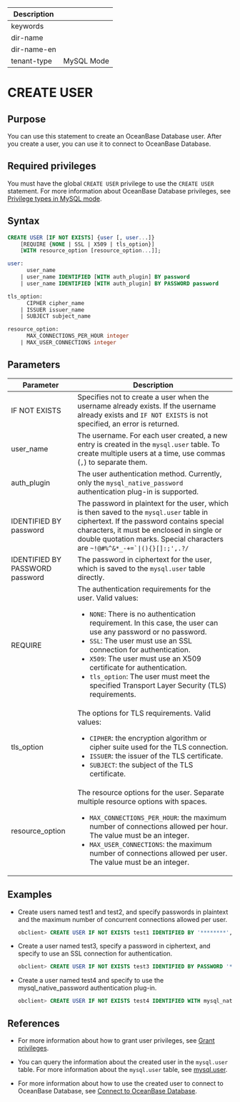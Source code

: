 | Description   |                 |
|---------------|-----------------|
| keywords      |                 |
| dir-name      |                 |
| dir-name-en   |                 |
| tenant-type   | MySQL Mode      |

# CREATE USER

## Purpose

You can use this statement to create an OceanBase Database user. After you create a user, you can use it to connect to OceanBase Database.

## Required privileges

You must have the global `CREATE USER` privilege to use the `CREATE USER` statement. For more information about OceanBase Database privileges, see [Privilege types in MySQL mode](../../../../../600.manage/500.security-and-permissions/300.access-control/200.user-and-permission/200.permission-of-mysql-mode/100.permission-classification-of-mysql.md).

## Syntax

```sql
CREATE USER [IF NOT EXISTS] {user [, user...]}
    [REQUIRE {NONE | SSL | X509 | tls_option}]
    [WITH resource_option [resource_option...]];

user:
      user_name
    | user_name IDENTIFIED [WITH auth_plugin] BY password
    | user_name IDENTIFIED [WITH auth_plugin] BY PASSWORD password

tls_option:
      CIPHER cipher_name
    | ISSUER issuer_name
    | SUBJECT subject_name

resource_option:
      MAX_CONNECTIONS_PER_HOUR integer
    | MAX_USER_CONNECTIONS integer  
```

## Parameters

| Parameter | Description |
|-------|-----------|
| IF NOT EXISTS | Specifies not to create a user when the username already exists. If the username already exists and `IF NOT EXISTS` is not specified, an error is returned.  |
| user_name | The username. For each user created, a new entry is created in the `mysql.user` table. To create multiple users at a time, use commas (`,`) to separate them.  |
| auth_plugin | The user authentication method. Currently, only the `mysql_native_password` authentication plug-in is supported.  |
| IDENTIFIED BY password | The password in plaintext for the user, which is then saved to the `mysql.user` table in ciphertext. If the password contains special characters, it must be enclosed in single or double quotation marks. Special characters are <code>~!@#%^&*_-+=`\|(){}[]:;',.?/</code>  |
| IDENTIFIED BY PASSWORD password | The password in ciphertext for the user, which is saved to the `mysql.user` table directly.  |
| REQUIRE | The authentication requirements for the user. Valid values: <ul><li>`NONE`: There is no authentication requirement. In this case, the user can use any password or no password. </li><li>`SSL`: The user must use an SSL connection for authentication. </li><li>`X509`: The user must use an X509 certificate for authentication. </li><li>`tls_option`: The user must meet the specified Transport Layer Security (TLS) requirements. </li></ul> |
| tls_option | The options for TLS requirements. Valid values: <ul><li>`CIPHER`: the encryption algorithm or cipher suite used for the TLS connection. </li><li>`ISSUER`: the issuer of the TLS certificate. </li><li>`SUBJECT`: the subject of the TLS certificate. </li></ul> |
| resource_option | The resource options for the user. Separate multiple resource options with spaces. <ul><li>`MAX_CONNECTIONS_PER_HOUR`: the maximum number of connections allowed per hour. The value must be an integer. </li><li>`MAX_USER_CONNECTIONS`: the maximum number of connections allowed per user. The value must be an integer. </li></ul> |

## Examples

* Create users named test1 and test2, and specify passwords in plaintext and the maximum number of concurrent connections allowed per user.

   ```sql
   obclient> CREATE USER IF NOT EXISTS test1 IDENTIFIED BY '********', test2 IDENTIFIED BY '********' WITH MAX_USER_CONNECTIONS 10;
   ```

* Create a user named test3, specify a password in ciphertext, and specify to use an SSL connection for authentication.

   ```sql
   obclient> CREATE USER IF NOT EXISTS test3 IDENTIFIED BY PASSWORD '********' REQUIRE SSL;
   ```

* Create a user named test4 and specify to use the mysql_native_password authentication plug-in.

   ```sql
   obclient> CREATE USER IF NOT EXISTS test4 IDENTIFIED WITH mysql_native_password BY PASSWORD '********';
   ```

## References

* For more information about how to grant user privileges, see [Grant privileges](../../../../../600.manage/500.security-and-permissions/300.access-control/200.user-and-permission/200.permission-of-mysql-mode/200.authority-of-mysql-mode.md).

* You can query the information about the created user in the `mysql.user` table. For more information about the `mysql.user` table, see [mysql.user](../../../../700.system-views/400.system-view-of-mysql-mode/200.dictionary-view-of-mysql-mode/4000.mysql-user-of-mysql-mode.md).

* For more information about how to use the created user to connect to OceanBase Database, see [Connect to OceanBase Database](../../../../../300.develop/100.application-development-of-mysql-mode/100.connect-to-oceanbase-database-of-mysql-mode/100.connection-methods-overview-of-mysql-mode.md).
